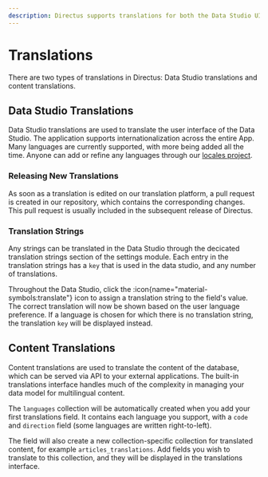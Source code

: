 ```yaml
---
description: Directus supports translations for both the Data Studio UI and authored content.
---
```


# Translations

There are two types of translations in Directus: Data Studio translations and content translations.

## Data Studio Translations

Data Studio translations are used to translate the user interface of the Data Studio. The application supports internationalization across the entire App. Many languages are currently supported, with more being added all the time. Anyone can add or refine any languages through our [locales project](https://locales.directus.io).

### Releasing New Translations

As soon as a translation is edited on our translation platform, a pull request is created in our repository, which contains the corresponding changes. This pull request is usually included in the subsequent release of Directus.

### Translation Strings

<!-- TODO: Image of Translation Strings settings -->

Any strings can be translated in the Data Studio through the decicated translation strings section of the settings module. Each entry in the translation strings has a `key` that is used in the data studio, and any number of translations. 

Throughout the Data Studio, click the :icon{name="material-symbols:translate"} icon to assign a translation string to the field's value. The correct translation will now be shown based on the user language preference. If a language is chosen for which there is no translation string, the translation `key` will be displayed instead.

## Content Translations

<!-- TODO: Image of Content Translations UI -->

Content translations are used to translate the content of the database, which can be served via API to your external applications. The built-in translations interface handles much of the complexity in managing your data model for multilingual content. 

The `languages` collection will be automatically created when you add your first translations field. It contains each language you support, with a `code` and `direction` field (some languages are written right-to-left).

The field will also create a new collection-specific collection for translated content, for example `articles_translations`. Add fields you wish to translate to this collection, and they will be displayed in the translations interface.

